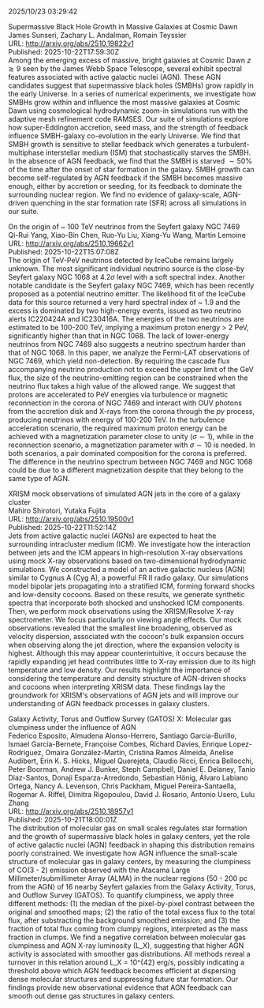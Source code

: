 2025/10/23 03:29:42  

Supermassive Black Hole Growth in Massive Galaxies at Cosmic Dawn  
James Sunseri, Zachary L. Andalman, Romain Teyssier  
URL: http://arxiv.org/abs/2510.19822v1  
Published: 2025-10-22T17:59:30Z  
  Among the emerging excess of massive, bright galaxies at Cosmic Dawn $z \gtrsim 9$ seen by the James Webb Space Telescope, several exhibit spectral features associated with active galactic nuclei (AGN). These AGN candidates suggest that supermassive black holes (SMBHs) grow rapidly in the early Universe. In a series of numerical experiments, we investigate how SMBHs grow within and influence the most massive galaxies at Cosmic Dawn using cosmological hydrodynamic zoom-in simulations run with the adaptive mesh refinement code RAMSES. Our suite of simulations explore how super-Eddington accretion, seed mass, and the strength of feedback influence SMBH-galaxy co-evolution in the early Universe. We find that SMBH growth is sensitive to stellar feedback which generates a turbulent-multiphase interstellar medium (ISM) that stochastically starves the SMBH. In the absence of AGN feedback, we find that the SMBH is starved $\sim 50\%$ of the time after the onset of star formation in the galaxy. SMBH growth can become self-regulated by AGN feedback if the SMBH becomes massive enough, either by accretion or seeding, for its feedback to dominate the surrounding nuclear region. We find no evidence of galaxy-scale, AGN-driven quenching in the star formation rate (SFR) across all simulations in our suite.   

On the origin of ~ 100 TeV neutrinos from the Seyfert galaxy NGC 7469  
Qi-Rui Yang, Xiao-Bin Chen, Ruo-Yu Liu, Xiang-Yu Wang, Martin Lemoine  
URL: http://arxiv.org/abs/2510.19662v1  
Published: 2025-10-22T15:07:08Z  
  The origin of TeV-PeV neutrinos detected by IceCube remains largely unknown. The most significant individual neutrino source is the close-by Seyfert galaxy NGC 1068 at 4.2$\sigma$ level with a soft spectral index. Another notable candidate is the Seyfert galaxy NGC 7469, which has been recently proposed as a potential neutrino emitter. The likelihood fit of the IceCube data for this source returned a very hard spectral index of ~ 1.9 and the excess is dominated by two high-energy events, issued as two neutrino alerts IC220424A and IC230416A. The energies of the two neutrinos are estimated to be 100-200 TeV, implying a maximum proton energy &gt; 2 PeV, significantly higher than that in NGC 1068. The lack of lower-energy neutrinos from NGC 7469 also suggests a neutrino spectrum harder than that of NGC 1068. In this paper, we analyze the Fermi-LAT observations of NGC 7469, which yield non-detection. By requiring the cascade flux accompanying neutrino production not to exceed the upper limit of the GeV flux, the size of the neutrino-emitting region can be constrained when the neutrino flux takes a high value of the allowed range. We suggest that protons are accelerated to PeV energies via turbulence or magnetic reconnection in the corona of NGC 7469 and interact with OUV photons from the accretion disk and X-rays from the corona through the $p\gamma$ process, producing neutrinos with energy of 100-200 TeV. In the turbulence acceleration scenario, the required maximum proton energy can be achieved with a magnetization parameter close to unity ($\sigma\sim 1$), while in the reconnection scenario, a magnetization parameter with $\sigma\sim 10$ is needed. In both scenarios, a pair dominated composition for the corona is preferred. The difference in the neutrino spectrum between NGC 7469 and NGC 1068 could be due to a different magnetization despite that they belong to the same type of AGN.   

XRISM mock observations of simulated AGN jets in the core of a galaxy
  cluster  
Mahiro Shirotori, Yutaka Fujita  
URL: http://arxiv.org/abs/2510.19500v1  
Published: 2025-10-22T11:52:14Z  
  Jets from active galactic nuclei (AGNs) are expected to heat the surrounding intracluster medium (ICM). We investigate how the interaction between jets and the ICM appears in high-resolution X-ray observations using mock X-ray observations based on two-dimensional hydrodynamic simulations. We constructed a model of an active galactic nucleus (AGN) similar to Cygnus A (Cyg A), a powerful FR II radio galaxy. Our simulations model bipolar jets propagating into a stratified ICM, forming forward shocks and low-density cocoons. Based on these results, we generate synthetic spectra that incorporate both shocked and unshocked ICM components. Then, we perform mock observations using the XRISM/Resolve X-ray spectrometer. We focus particularly on viewing angle effects. Our mock observations revealed that the smallest line broadening, observed as velocity dispersion, associated with the cocoon's bulk expansion occurs when observing along the jet direction, where the expansion velocity is highest. Although this may appear counterintuitive, it occurs because the rapidly expanding jet head contributes little to X-ray emission due to its high temperature and low density. Our results highlight the importance of considering the temperature and density structure of AGN-driven shocks and cocoons when interpreting XRISM data. These findings lay the groundwork for XRISM's observations of AGN jets and will improve our understanding of AGN feedback processes in galaxy clusters.   

Galaxy Activity, Torus and Outflow Survey (GATOS) X: Molecular gas
  clumpiness under the influence of AGN  
Federico Esposito, Almudena Alonso-Herrero, Santiago García-Burillo, Ismael García-Bernete, Françoise Combes, Richard Davies, Enrique Lopez-Rodriguez, Omaira González-Martín, Cristina Ramos Almeida, Anelise Audibert, Erin K. S. Hicks, Miguel Querejeta, Claudio Ricci, Enrica Bellocchi, Peter Boorman, Andrew J. Bunker, Steph Campbell, Daniel E. Delaney, Tanio Díaz-Santos, Donaji Esparza-Arredondo, Sebastian Hönig, Álvaro Labiano Ortega, Nancy A. Levenson, Chris Packham, Miguel Pereira-Santaella, Rogemar A. Riffel, Dimitra Rigopoulou, David J. Rosario, Antonio Usero, Lulu Zhang  
URL: http://arxiv.org/abs/2510.18957v1  
Published: 2025-10-21T18:00:01Z  
  The distribution of molecular gas on small scales regulates star formation and the growth of supermassive black holes in galaxy centers, yet the role of active galactic nuclei (AGN) feedback in shaping this distribution remains poorly constrained. We investigate how AGN influence the small-scale structure of molecular gas in galaxy centers, by measuring the clumpiness of CO(3 - 2) emission observed with the Atacama Large Millimeter/submillimeter Array (ALMA) in the nuclear regions (50 - 200 pc from the AGN) of 16 nearby Seyfert galaxies from the Galaxy Activity, Torus, and Outflow Survey (GATOS). To quantify clumpiness, we apply three different methods: (1) the median of the pixel-by-pixel contrast between the original and smoothed maps; (2) the ratio of the total excess flux to the total flux, after substracting the background smoothed emission; and (3) the fraction of total flux coming from clumpy regions, interpreted as the mass fraction in clumps. We find a negative correlation between molecular gas clumpiness and AGN X-ray luminosity (L_X), suggesting that higher AGN activity is associated with smoother gas distributions. All methods reveal a turnover in this relation around L_X = 10^{42} erg/s, possibly indicating a threshold above which AGN feedback becomes efficient at dispersing dense molecular structures and suppressing future star formation. Our findings provide new observational evidence that AGN feedback can smooth out dense gas structures in galaxy centers.   

